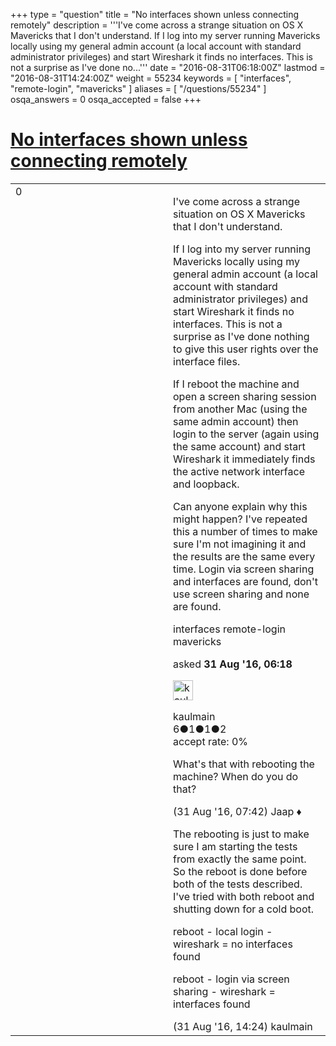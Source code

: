 +++
type = "question"
title = "No interfaces shown unless connecting remotely"
description = '''I&#x27;ve come across a strange situation on OS X Mavericks that I don&#x27;t understand. If I log into my server running Mavericks locally using my general admin account (a local account with standard administrator privileges) and start Wireshark it finds no interfaces. This is not a surprise as I&#x27;ve done no...'''
date = "2016-08-31T06:18:00Z"
lastmod = "2016-08-31T14:24:00Z"
weight = 55234
keywords = [ "interfaces", "remote-login", "mavericks" ]
aliases = [ "/questions/55234" ]
osqa_answers = 0
osqa_accepted = false
+++

<div class="headNormal">

# [No interfaces shown unless connecting remotely](/questions/55234/no-interfaces-shown-unless-connecting-remotely)

</div>

<div id="main-body">

<div id="askform">

<table id="question-table" style="width:100%;"><colgroup><col style="width: 50%" /><col style="width: 50%" /></colgroup><tbody><tr class="odd"><td style="width: 30px; vertical-align: top"><div class="vote-buttons"><span id="post-55234-upvote" class="ajax-command post-vote up" rel="nofollow" title="I like this post (click again to cancel)"> </span><div id="post-55234-score" class="post-score" title="current number of votes">0</div><span id="post-55234-downvote" class="ajax-command post-vote down" rel="nofollow" title="I dont like this post (click again to cancel)"> </span> <span id="favorite-mark" class="ajax-command favorite-mark" rel="nofollow" title="mark/unmark this question as favorite (click again to cancel)"> </span><div id="favorite-count" class="favorite-count"></div></div></td><td><div id="item-right"><div class="question-body"><p>I've come across a strange situation on OS X Mavericks that I don't understand.</p><p>If I log into my server running Mavericks locally using my general admin account (a local account with standard administrator privileges) and start Wireshark it finds no interfaces. This is not a surprise as I've done nothing to give this user rights over the interface files.</p><p>If I reboot the machine and open a screen sharing session from another Mac (using the same admin account) then login to the server (again using the same account) and start Wireshark it immediately finds the active network interface and loopback.</p><p>Can anyone explain why this might happen? I've repeated this a number of times to make sure I'm not imagining it and the results are the same every time. Login via screen sharing and interfaces are found, don't use screen sharing and none are found.</p></div><div id="question-tags" class="tags-container tags"><span class="post-tag tag-link-interfaces" rel="tag" title="see questions tagged &#39;interfaces&#39;">interfaces</span> <span class="post-tag tag-link-remote-login" rel="tag" title="see questions tagged &#39;remote-login&#39;">remote-login</span> <span class="post-tag tag-link-mavericks" rel="tag" title="see questions tagged &#39;mavericks&#39;">mavericks</span></div><div id="question-controls" class="post-controls"></div><div class="post-update-info-container"><div class="post-update-info post-update-info-user"><p>asked <strong>31 Aug '16, 06:18</strong></p><img src="https://secure.gravatar.com/avatar/7954ca09fd2f94a072ba890c80c14f18?s=32&amp;d=identicon&amp;r=g" class="gravatar" width="32" height="32" alt="kaulmain&#39;s gravatar image" /><p><span>kaulmain</span><br />
<span class="score" title="6 reputation points">6</span><span title="1 badges"><span class="badge1">●</span><span class="badgecount">1</span></span><span title="1 badges"><span class="silver">●</span><span class="badgecount">1</span></span><span title="2 badges"><span class="bronze">●</span><span class="badgecount">2</span></span><br />
<span class="accept_rate" title="Rate of the user&#39;s accepted answers">accept rate:</span> <span title="kaulmain has no accepted answers">0%</span></p></div></div><div id="comments-container-55234" class="comments-container"><span id="55240"></span><div id="comment-55240" class="comment"><div id="post-55240-score" class="comment-score"></div><div class="comment-text"><p>What's that with rebooting the machine? When do you do that?</p></div><div id="comment-55240-info" class="comment-info"><span class="comment-age">(31 Aug '16, 07:42)</span> <span class="comment-user userinfo">Jaap ♦</span></div></div><span id="55254"></span><div id="comment-55254" class="comment"><div id="post-55254-score" class="comment-score"></div><div class="comment-text"><p>The rebooting is just to make sure I am starting the tests from exactly the same point. So the reboot is done before both of the tests described. I've tried with both reboot and shutting down for a cold boot.</p><p>reboot - local login - wireshark = no interfaces found</p><p>reboot - login via screen sharing - wireshark = interfaces found</p></div><div id="comment-55254-info" class="comment-info"><span class="comment-age">(31 Aug '16, 14:24)</span> <span class="comment-user userinfo">kaulmain</span></div></div></div><div id="comment-tools-55234" class="comment-tools"></div><div class="clear"></div><div id="comment-55234-form-container" class="comment-form-container"></div><div class="clear"></div></div></td></tr></tbody></table>

</div>

</div>

